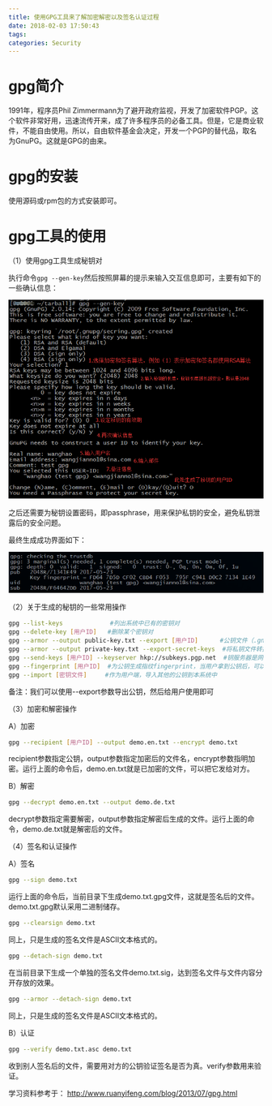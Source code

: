 ```yaml
---
title: 使用GPG工具来了解加密解密以及签名认证过程
date: 2018-02-03 17:50:43
tags:
categories: Security
---
```


# gpg简介

1991年，程序员Phil Zimmermann为了避开政府监视，开发了加密软件PGP。这个软件非常好用，迅速流传开来，成了许多程序员的必备工具。但是，它是商业软件，不能自由使用。所以，自由软件基金会决定，开发一个PGP的替代品，取名为GnuPG。这就是GPG的由来。

# gpg的安装

使用源码或rpm包的方式安装即可。

# gpg工具的使用

（1）使用gpg工具生成秘钥对

执行命令`gpg --gen-key`然后按照屏幕的提示来输入交互信息即可，主要有如下的一些确认信息：

![](/images/gpg_1_1.png)

之后还需要为秘钥设置密码，即passphrase，用来保护私钥的安全，避免私钥泄露后的安全问题。

最终生成成功界面如下：

![](/images/gpg_1_2.png)

（2）关于生成的秘钥的一些常用操作

```bash
gpg --list-keys             #列出系统中已有的密钥对
gpg --delete-key [用户ID]   #删除某个密钥对
gpg --armor --output public-key.txt --export [用户ID]      #公钥文件（.gnupg/pubring.gpg）以二进制形式储存，armor参数可以将其转换为ASCII码显示
gpg --armor --output private-key.txt --export-secret-keys  #将私钥文件转换成文本格式的
gpg --send-keys [用户ID] --keyserver hkp://subkeys.pgp.net  #钥服务器是网络上专门储存用户公钥的服务器。send-keys参数可以将公钥上传到服务器
gpg --fingerprint [用户ID]  #为公钥生成指纹fingerprint，当用户拿到公钥后，可以check下指纹是否正确
gpg --import [密钥文件]     #作为用户端，导入其他的公钥到本系统中
```

备注：我们可以使用--export参数导出公钥，然后给用户使用即可

（3）加密和解密操作

A）加密

```bash
gpg --recipient [用户ID] --output demo.en.txt --encrypt demo.txt
```

recipient参数指定公钥，output参数指定加密后的文件名，encrypt参数指明加密。运行上面的命令后，demo.en.txt就是已加密的文件，可以把它发给对方。

B）解密

```bash
gpg --decrypt demo.en.txt --output demo.de.txt
```

decrypt参数指定需要解密，output参数指定解密后生成的文件。运行上面的命令，demo.de.txt就是解密后的文件。

（4）签名和认证操作

A）签名

```bash
gpg --sign demo.txt
```

运行上面的命令后，当前目录下生成demo.txt.gpg文件，这就是签名后的文件。demo.txt.gpg默认采用二进制储存。

```bash
gpg --clearsign demo.txt
```

同上，只是生成的签名文件是ASCII文本格式的。

```bash
gpg --detach-sign demo.txt
```

在当前目录下生成一个单独的签名文件demo.txt.sig，达到签名文件与文件内容分开存放的效果。

```bash
gpg --armor --detach-sign demo.txt
```

同上，只是生成的签名文件是ASCII文本格式的。

B）认证

```bash
gpg --verify demo.txt.asc demo.txt
```

收到别人签名后的文件，需要用对方的公钥验证签名是否为真。verify参数用来验证。


学习资料参考于：
http://www.ruanyifeng.com/blog/2013/07/gpg.html

